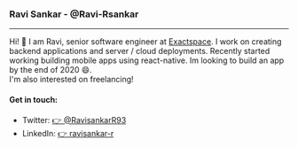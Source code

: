 ### Ravi Sankar - @Ravi-Rsankar
----------------------------------------------------------------------

Hi! 👋 I am Ravi, senior software engineer at [Exactspace](https://exactspace.co/). I work on creating backend applications and server / cloud deployments. 
Recently started working building mobile apps using react-native. Im looking to build an app by the end of 2020 😄.  
I'm also interested on freelancing!


#### Get in touch: 
 - Twitter: [👉 @RavisankarR93](https://twitter.com/RavisankarR93)
 - LinkedIn: [👉 ravisankar-r](www.linkedin.com/in/ravisankar-r)
<!--
**Ravi-Rsankar/Ravi-Rsankar** is a ✨ _special_ ✨ repository because its `README.md` (this file) appears on your GitHub profile.

